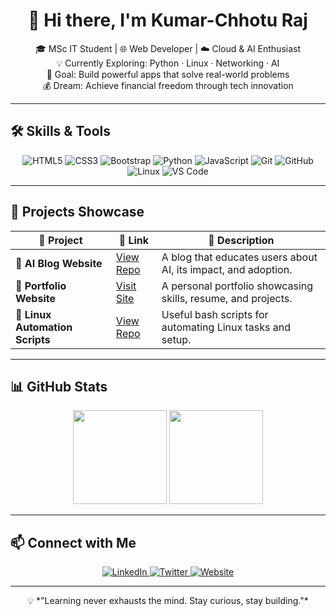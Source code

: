 
<h1 align="center">👋 Hi there, I'm Kumar-Chhotu Raj</h1>

<p align="center">
🎓 MSc IT Student | 🌐 Web Developer | ☁️ Cloud & AI Enthusiast  
<br>💡 Currently Exploring: Python · Linux · Networking · AI  
<br>🚀 Goal: Build powerful apps that solve real-world problems  
<br>💰 Dream: Achieve financial freedom through tech innovation  
</p>

---

## 🛠️ Skills & Tools

<div align="center">

![HTML5](https://img.shields.io/badge/-HTML5-E34F26?style=flat&logo=html5&logoColor=white)
![CSS3](https://img.shields.io/badge/-CSS3-1572B6?style=flat&logo=css3)
![Bootstrap](https://img.shields.io/badge/-Bootstrap-563D7C?style=flat&logo=bootstrap)
![Python](https://img.shields.io/badge/-Python-3776AB?style=flat&logo=python&logoColor=white)
![JavaScript](https://img.shields.io/badge/-JavaScript-F7DF1E?style=flat&logo=javascript&logoColor=black)
![Git](https://img.shields.io/badge/-Git-F05032?style=flat&logo=git&logoColor=white)
![GitHub](https://img.shields.io/badge/-GitHub-181717?style=flat&logo=github)
![Linux](https://img.shields.io/badge/-Linux-FCC624?style=flat&logo=linux&logoColor=black)
![VS Code](https://img.shields.io/badge/-VS%20Code-007ACC?style=flat&logo=visual-studio-code)

</div>

---

## 📂 Projects Showcase

| 🔨 Project | 🔗 Link | 📄 Description |
|-----------|--------|----------------|
| 🧠 **AI Blog Website** | [View Repo](https://github.com/your-username/ai-blog) | A blog that educates users about AI, its impact, and adoption. |
| 💼 **Portfolio Website** | [Visit Site](https://yourwebsite.com) | A personal portfolio showcasing skills, resume, and projects. |
| 🐧 **Linux Automation Scripts** | [View Repo](https://github.com/your-username/linux-scripts) | Useful bash scripts for automating Linux tasks and setup. |

---

## 📊 GitHub Stats


<p align="center">
  <img src="https://github-readme-stats.vercel.app/api?username=cykstotal19&show_icons=true&theme=radical" height="150" />
  <img src="https://github-readme-stats.vercel.app/api/top-langs/?username=cykstotal19&layout=compact&theme=radical" height="150" />
</p>



---

## 📫 Connect with Me

<p align="center">
  <a href="https://linkedin.com/in/yourname" target="_blank">
    <img alt="LinkedIn" src="https://img.shields.io/badge/LinkedIn-blue?style=flat&logo=linkedin&logoColor=white" />
  </a>
  <a href="https://twitter.com/yourname" target="_blank">
    <img alt="Twitter" src="https://img.shields.io/badge/Twitter-1DA1F2?style=flat&logo=twitter&logoColor=white" />
  </a>
  <a href="https://yourwebsite.com" target="_blank">
    <img alt="Website" src="https://img.shields.io/badge/Portfolio-000000?style=flat&logo=google-chrome&logoColor=white" />
  </a>
</p>

---

<p align="center">
  💡 *"Learning never exhausts the mind. Stay curious, stay building."*
</p>

